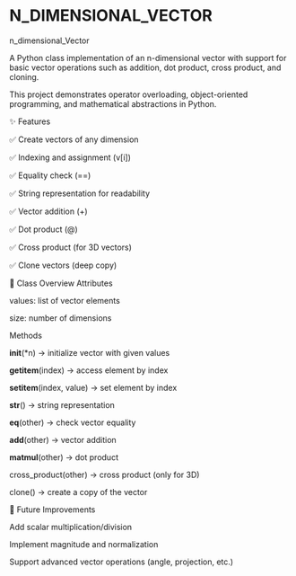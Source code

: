 # N_DIMENSIONAL_VECTOR
n_dimensional_Vector

A Python class implementation of an n-dimensional vector with support for basic vector operations such as addition, dot product, cross product, and cloning.

This project demonstrates operator overloading, object-oriented programming, and mathematical abstractions in Python.

✨ Features

✅ Create vectors of any dimension

✅ Indexing and assignment (v[i])

✅ Equality check (==)

✅ String representation for readability

✅ Vector addition (+)

✅ Dot product (@)

✅ Cross product (for 3D vectors)

✅ Clone vectors (deep copy)

📂 Class Overview
Attributes

values: list of vector elements

size: number of dimensions

Methods

__init__(*n) → initialize vector with given values

__getitem__(index) → access element by index

__setitem__(index, value) → set element by index

__str__() → string representation

__eq__(other) → check vector equality

__add__(other) → vector addition

__matmul__(other) → dot product

cross_product(other) → cross product (only for 3D)

clone() → create a copy of the vector

🚀 Future Improvements

Add scalar multiplication/division

Implement magnitude and normalization

Support advanced vector operations (angle, projection, etc.)
